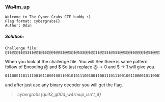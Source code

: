### Wa4m_up

```
Welcome to The Cyber Grabs CTF buddy :)
Flag format: cybergrabs{}
Author: Odin
```
##### Solution:

```
Challenge file: @$$@@@$$@$$$$@@$@$$@@@$@@$$@@$@$@$$$@@$@@$$@@$$$@$$$@@$@@$$@@@@$@$$@@@$@@$$$@@$$@$$$$@$$@$$$@@@$@$$$@$@$@$$@$@@$@$$$@$@@@@$$@@$$@$@$$$$$@$$@@$$$@@$$@@@@@@$$@@@@@$$@@$@@@$@$$$$$@$$$@$$$@@$$@$@@@$$$@@$@@$$@$$@$@$$$@$@$@$$$@@@@@$@$$$$$@$$@$@@$@$$$@@$$@$$@$$$@@@$@@$$$@$$$@$@@@$@$$$$$@$$@$@@$@$$$@$@@@$$$$$@$
```
When you look at the challenge file. You will See there is same pattern follow of Encoding @ and $ So just replace @ -> 0 and $ -> 1 will give you.

```
0110001101111001011000100110010101110010011001110111001001100001011000100111001101111011011100010111010101101001011101000011001101011111011001110011000000110000011001000101111101110111001101000111001001101101011101010111000001011111011010010111001101101110001001110111010001011111011010010111010001111101
```
and after just use any binary decoder you will get the flag.

> *cybergrabs{quit3_g00d_w4rmup_isn’t_it}*
